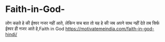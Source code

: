 # Faith-in-God-
लोग कहते हे की ईश्वर नजर नहीं आते, लेकिन सच बात तो यह हे की जब अपने साथ नहीं देते तब सिर्फ ईश्वर ही नजर आते हे,Faith in God https://motivatemeindia.com/faith-in-god-hindi/
